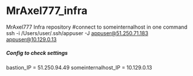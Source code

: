 # MrAxel777_infra
MrAxel777 Infra repository
#connect to someinternalhost in one command
ssh -i /Users/user/.ssh/appuser -J appuser@51.250.71.183 appuser@10.129.0.13


##### Config to check settings
bastion_IP = 51.250.94.49
someinternalhost_IP = 10.129.0.13
